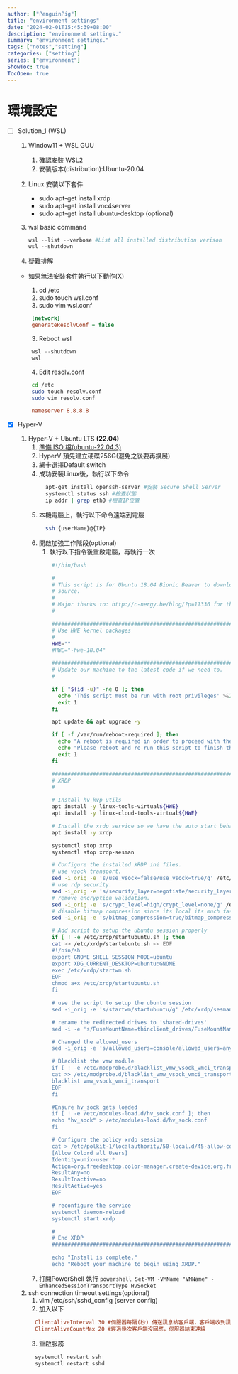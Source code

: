 ```yaml
---
author: ["PenguinPig"]
title: "environment settings"
date: "2024-02-01T15:45:39+08:00"
description: "environment settings."
summary: "environment settings."
tags: ["notes","setting"]
categories: ["setting"]
series: ["environment"]
ShowToc: true
TocOpen: true
---
```


# 環境設定

- [ ] Solution_1 (WSL)

  1. Window11 + WSL GUU
     1. 確認安裝 WSL2
     2. 安裝版本(distribution):Ubuntu-20.04
  2. Linux 安裝以下套件
      - sudo apt-get install xrdp
      - sudo apt-get install vnc4server
      - sudo apt-get install ubuntu-desktop (optional)

  3. wsl basic command
        ```powershell
        wsl --list --verbose #List all installed distribution verison
        wsl --shutdown       
        ```

  4. 疑難排解

  - 如果無法安裝套件執行以下動作(X)
    1. cd /etc
    1. sudo touch wsl.conf
    2. sudo vim wsl.conf

    ```ini
     [network]
     generateResolvConf = false
    ```

    3. Reboot wsl

    ```powershell
     wsl --shutdown
     wsl
    ```

    4. Edit resolv.conf

    ```sh
     cd /etc
     sudo touch resolv.conf
     sudo vim resolv.conf
    ```

    ```ini
     nameserver 8.8.8.8
    ```

- [X] Hyper-V 

    1. Hyper-V + Ubuntu LTS **(22.04)**
       1. [準備 ISO 檔(ubuntu-22.04.3)](https://ubuntu.com/download/desktop)
       2. HyperV 預先建立硬碟256G(避免之後要再擴展)
       3. 網卡選擇Default switch
       4. 成功安裝Linux後，執行以下命令
          ```sh
            apt-get install openssh-server #安裝 Secure Shell Server
            systemctl status ssh #檢查狀態
            ip addr | grep eth0 #檢查IP位置
          ```
        5. 本機電腦上，執行以下命令遠端到電腦
            ```sh
              ssh {userName}@{IP}
            ```
        6. 開啟加強工作階段(optional)
           1.  執行以下指令後重啟電腦，再執行一次
            ```sh
                #!/bin/bash

                #
                # This script is for Ubuntu 18.04 Bionic Beaver to download and install XRDP+XORGXRDP via
                # source.
                #
                # Major thanks to: http://c-nergy.be/blog/?p=11336 for the tips.
                #

                ###############################################################################
                # Use HWE kernel packages
                #
                HWE=""
                #HWE="-hwe-18.04"

                ###############################################################################
                # Update our machine to the latest code if we need to.
                #

                if [ "$(id -u)" -ne 0 ]; then
                  echo 'This script must be run with root privileges' >&2
                  exit 1
                fi

                apt update && apt upgrade -y

                if [ -f /var/run/reboot-required ]; then
                  echo "A reboot is required in order to proceed with the install." >&2
                  echo "Please reboot and re-run this script to finish the install." >&2
                  exit 1
                fi

                ###############################################################################
                # XRDP
                #

                # Install hv_kvp utils
                apt install -y linux-tools-virtual${HWE}
                apt install -y linux-cloud-tools-virtual${HWE}

                # Install the xrdp service so we have the auto start behavior
                apt install -y xrdp

                systemctl stop xrdp
                systemctl stop xrdp-sesman

                # Configure the installed XRDP ini files.
                # use vsock transport.
                sed -i_orig -e 's/use_vsock=false/use_vsock=true/g' /etc/xrdp/xrdp.ini
                # use rdp security.
                sed -i_orig -e 's/security_layer=negotiate/security_layer=rdp/g' /etc/xrdp/xrdp.ini
                # remove encryption validation.
                sed -i_orig -e 's/crypt_level=high/crypt_level=none/g' /etc/xrdp/xrdp.ini
                # disable bitmap compression since its local its much faster
                sed -i_orig -e 's/bitmap_compression=true/bitmap_compression=false/g' /etc/xrdp/xrdp.ini

                # Add script to setup the ubuntu session properly
                if [ ! -e /etc/xrdp/startubuntu.sh ]; then
                cat >> /etc/xrdp/startubuntu.sh << EOF
                #!/bin/sh
                export GNOME_SHELL_SESSION_MODE=ubuntu
                export XDG_CURRENT_DESKTOP=ubuntu:GNOME
                exec /etc/xrdp/startwm.sh
                EOF
                chmod a+x /etc/xrdp/startubuntu.sh
                fi

                # use the script to setup the ubuntu session
                sed -i_orig -e 's/startwm/startubuntu/g' /etc/xrdp/sesman.ini

                # rename the redirected drives to 'shared-drives'
                sed -i -e 's/FuseMountName=thinclient_drives/FuseMountName=shared-drives/g' /etc/xrdp/sesman.ini

                # Changed the allowed_users
                sed -i_orig -e 's/allowed_users=console/allowed_users=anybody/g' /etc/X11/Xwrapper.config

                # Blacklist the vmw module
                if [ ! -e /etc/modprobe.d/blacklist_vmw_vsock_vmci_transport.conf ]; then
                cat >> /etc/modprobe.d/blacklist_vmw_vsock_vmci_transport.conf <<EOF
                blacklist vmw_vsock_vmci_transport
                EOF
                fi

                #Ensure hv_sock gets loaded
                if [ ! -e /etc/modules-load.d/hv_sock.conf ]; then
                echo "hv_sock" > /etc/modules-load.d/hv_sock.conf
                fi

                # Configure the policy xrdp session
                cat > /etc/polkit-1/localauthority/50-local.d/45-allow-colord.pkla <<EOF
                [Allow Colord all Users]
                Identity=unix-user:*
                Action=org.freedesktop.color-manager.create-device;org.freedesktop.color-manager.create-profile;org.freedesktop.color-manager.delete-device;org.freedesktop.color-manager.delete-profile;org.freedesktop.color-manager.modify-device;org.freedesktop.color-manager.modify-profile
                ResultAny=no
                ResultInactive=no
                ResultActive=yes
                EOF

                # reconfigure the service
                systemctl daemon-reload
                systemctl start xrdp

                #
                # End XRDP
                ###############################################################################

                echo "Install is complete."
                echo "Reboot your machine to begin using XRDP."
            ```
          2. 打開PowerShell 執行
            ```powershell
                Set-VM -VMName "VMName" -EnhancedSessionTransportType HvSocket
            ```
     7. ssh connection timeout settings(optional)
        1. vim /etc/ssh/sshd_config (server config)
        2. 加入以下
          ```ini
            ClientAliveInterval 30 #伺服器每隔(秒) 傳送訊息給客戶端，客戶端收到訊息會回傳以維持連線。
            ClientAliveCountMax 20 #經過幾次客戶端沒回應，伺服器結束連線
          ``` 
        3. 重啟服務
          ```sh
            systemctl restart ssh
            systemctl restart sshd
          ``` 
   